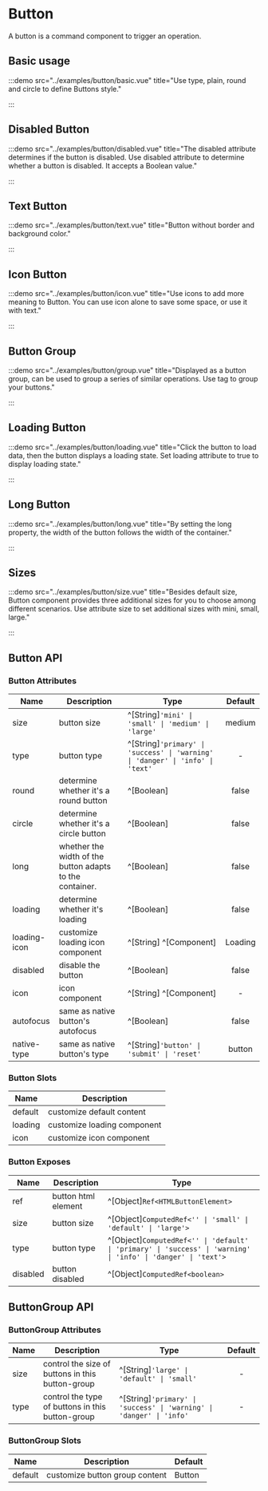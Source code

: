 # Button

A button is a command component to trigger an operation.

## Basic usage

:::demo src="../examples/button/basic.vue" title="Use type, plain, round and circle to define Buttons style."

:::

## Disabled Button

:::demo src="../examples/button/disabled.vue" title="The disabled attribute determines if the button is disabled. Use disabled attribute to determine whether a button is disabled. It accepts a Boolean value."

:::

## Text Button

:::demo src="../examples/button/text.vue" title="Button without border and background color."

:::

## Icon Button

:::demo src="../examples/button/icon.vue" title="Use icons to add more meaning to Button. You can use icon alone to save some space, or use it with text."

:::

## Button Group

:::demo src="../examples/button/group.vue" title="Displayed as a button group, can be used to group a series of similar operations. Use tag <tu-button-group> to group your buttons."

:::

## Loading Button

:::demo src="../examples/button/loading.vue" title="Click the button to load data, then the button displays a loading state. Set loading attribute to true to display loading state."

:::

## Long Button

:::demo src="../examples/button/long.vue" title="By setting the long property, the width of the button follows the width of the container."

:::

## Sizes

:::demo src="../examples/button/size.vue" title="Besides default size, Button component provides three additional sizes for you to choose among different scenarios. Use attribute size to set additional sizes with mini, small, large."

:::

## Button API

### Button Attributes

| Name | Description | Type | Default |
| ------ | ---- | ---- | :----: |
| size | button size | ^[String]`'mini' \| 'small' \| 'medium' \| 'large'` | medium |
| type | button type | ^[String]`'primary' \| 'success' \| 'warning' \| 'danger' \| 'info' \| 'text'` | - |
| round | determine whether it's a round button | ^[Boolean] | false |
| circle | determine whether it's a circle button | ^[Boolean] | false |
| long | whether the width of the button adapts to the container. | ^[Boolean] | false |
| loading | determine whether it's loading | ^[Boolean] | false |
| loading-icon | customize loading icon component | ^[String] ^[Component] | Loading |
| disabled | disable the button | ^[Boolean] | false |
| icon | icon component | ^[String] ^[Component] | - |
| autofocus | same as native button's autofocus | ^[Boolean] | false |
| native-type | same as native button's type | ^[String]`'button' \| 'submit' \| 'reset'` | button |

### Button Slots

| Name | Description |
| ------ | ---- |
| default | customize default content |
| loading | customize loading component |
| icon | customize icon component |

### Button Exposes

| Name | Description | Type |
| ------ | ---- | ---- |
| ref | button html element | ^[Object]`Ref<HTMLButtonElement>` |
| size | button size | ^[Object]`ComputedRef<'' \| 'small' \| 'default' \| 'large'>` |
| type | button type | ^[Object]`ComputedRef<'' \| 'default' \| 'primary' \| 'success' \| 'warning' \| 'info' \| 'danger' \| 'text'>` |
| disabled | button disabled | ^[Object]`ComputedRef<boolean>` |

## ButtonGroup API

### ButtonGroup Attributes

| Name | Description | Type | Default |
| ------ | ---- | ---- | :----: |
| size | control the size of buttons in this button-group | ^[String]`'large' \| 'default' \| 'small'` | - |
| type | control the type of buttons in this button-group | ^[String]`'primary' \| 'success' \| 'warning' \| 'danger' \| 'info'` | - |

### ButtonGroup Slots

| Name | Description | Default |
| ------ | ---- | ---- |
| default | customize button group content | Button |
